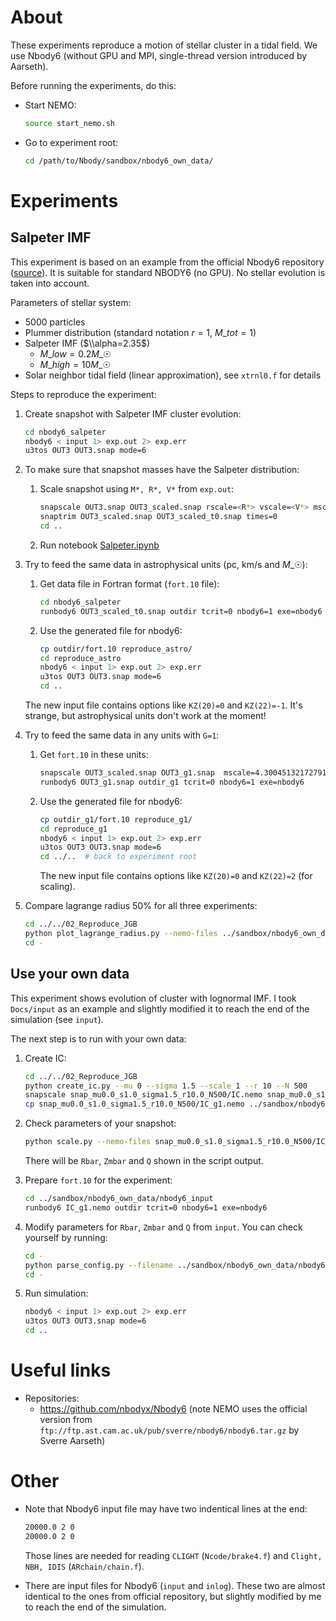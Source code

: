 # About

These experiments reproduce a motion of stellar cluster in a tidal field. We use Nbody6 (without GPU and MPI, single-thread version introduced by Aarseth).

Before running the experiments, do this:

- Start NEMO:

  ```bash
  source start_nemo.sh
  ```

- Go to experiment root:

  ```bash
  cd /path/to/Nbody/sandbox/nbody6_own_data/
  ```

# Experiments

## Salpeter IMF

This experiment is based on an example from the official Nbody6 repository ([source](https://github.com/nbodyx/Nbody6/blob/master/Docs/input)). It is suitable for standard NBODY6 (no GPU). No stellar evolution is taken into account.

Parameters of stellar system:

- 5000 particles
- Plummer distribution (standard notation $r=1$, $M\_{tot}=1$)
- Salpeter IMF ($\\alpha=2.35$)
  - $M\_{low} = 0.2 M\_{☉}$
  - $M\_{high} = 10 M\_{☉}$
- Solar neighbor tidal field (linear approximation), see `xtrnl0.f` for details

Steps to reproduce the experiment:

1. Create snapshot with Salpeter IMF cluster evolution:

   ```bash
   cd nbody6_salpeter
   nbody6 < input 1> exp.out 2> exp.err
   u3tos OUT3 OUT3.snap mode=6
   ```

1. To make sure that snapshot masses have the Salpeter distribution:

   1. Scale snapshot using `M*, R*, V*` from `exp.out`:

      ```bash
      snapscale OUT3.snap OUT3_scaled.snap rscale=<R*> vscale=<V*> mscale=<M*>
      snaptrim OUT3_scaled.snap OUT3_scaled_t0.snap times=0
      cd ..
      ```

   1. Run notebook [Salpeter.ipynb](Salpeter.ipynb)

1. Try to feed the same data in astrophysical units (pc, km/s and $M\_{☉}$):

   1. Get data file in Fortran format (`fort.10` file):

      ```bash
      cd nbody6_salpeter
      runbody6 OUT3_scaled_t0.snap outdir tcrit=0 nbody6=1 exe=nbody6
      ```

   1. Use the generated file for nbody6:

      ```bash
      cp outdir/fort.10 reproduce_astro/
      cd reproduce_astro
      nbody6 < input 1> exp.out 2> exp.err
      u3tos OUT3 OUT3.snap mode=6
      cd ..
      ```

   The new input file contains options like `KZ(20)=0` and `KZ(22)=-1`. It's strange, but astrophysical units don't work at the moment!

1. Try to feed the same data in any units with `G=1`:

   1. Get `fort.10` in these units:

      ```bash
      snapscale OUT3_scaled.snap OUT3_g1.snap  mscale=4.300451321727918e-03  # ~232 Msun, km/s and pc, G=1
      runbody6 OUT3_g1.snap outdir_g1 tcrit=0 nbody6=1 exe=nbody6
      ```

   1. Use the generated file for nbody6:

      ```bash
      cp outdir_g1/fort.10 reproduce_g1/
      cd reproduce_g1
      nbody6 < input 1> exp.out 2> exp.err
      u3tos OUT3 OUT3.snap mode=6
      cd ../..  # back to experiment root
      ```

      The new input file contains options like `KZ(20)=0` and `KZ(22)=2` (for scaling).

1. Compare lagrange radius 50% for all three experiments:

   ```bash
   cd ../../02_Reproduce_JGB
   python plot_lagrange_radius.py --nemo-files ../sandbox/nbody6_own_data/nbody6_salpeter/OUT3.snap ../sandbox/nbody6_own_data/nbody6_salpeter/reproduce_astro/OUT3.snap ../sandbox/nbody6_own_data/nbody6_salpeter/reproduce_g1/OUT3.snap --remove-outliers
   cd -
   ```

## Use your own data

This experiment shows evolution of cluster with lognormal IMF. I took `Docs/input` as an example and slightly modified it to reach the end of the simulation (see `input`).

The next step is to run with your own data:

1. Create IC:

   ```bash
   cd ../../02_Reproduce_JGB
   python create_ic.py --mu 0 --sigma 1.5 --scale 1 --r 10 --N 500
   snapscale snap_mu0.0_s1.0_sigma1.5_r10.0_N500/IC.nemo snap_mu0.0_s1.0_sigma1.5_r10.0_N5000/IC_g1.nemo mscale=4.300451321727918e-03  # ~232 Msun, km/s and pc, G=1
   cp snap_mu0.0_s1.0_sigma1.5_r10.0_N500/IC_g1.nemo ../sandbox/nbody6_own_data/nbody6_input/
   ```

1. Check parameters of your snapshot:

   ```bash
   python scale.py --nemo-files snap_mu0.0_s1.0_sigma1.5_r10.0_N500/IC_g1.nemo --length 0.001 --mass 1 --velosity 1  # these are snapshot units in Agama notation
   ```

   There will be `Rbar`, `Zmbar` and `Q` shown in the script output.

1. Prepare `fort.10` for the experiment:

   ```bash
   cd ../sandbox/nbody6_own_data/nbody6_input
   runbody6 IC_g1.nemo outdir tcrit=0 nbody6=1 exe=nbody6
   ```

1. Modify parameters for `Rbar`, `Zmbar` and `Q` from `input`. You can check yourself by running:

   ```bash
   cd -
   python parse_config.py --filename ../sandbox/nbody6_own_data/nbody6_input/input --version nbody6
   cd -
   ```

1. Run simulation:

   ```bash
   nbody6 < input 1> exp.out 2> exp.err
   u3tos OUT3 OUT3.snap mode=6
   cd ..
   ```

# Useful links

- Repositories:
  - https://github.com/nbodyx/Nbody6 (note NEMO uses the official version from `ftp://ftp.ast.cam.ac.uk/pub/sverre/nbody6/nbody6.tar.gz` by Sverre Aarseth)

# Other

- Note that Nbody6 input file may have two indentical lines at the end:

  ```bash
  20000.0 2 0
  20000.0 2 0
  ```

  Those lines are needed for reading `CLIGHT` (`Ncode/brake4.f`) and `Clight, NBH, IDIS` (`ARchain/chain.f`).

- There are input files for Nbody6 (`input` and `inlog`). These two are almost identical to the ones from official repository, but slightly modified by me to reach the end of the simulation.
